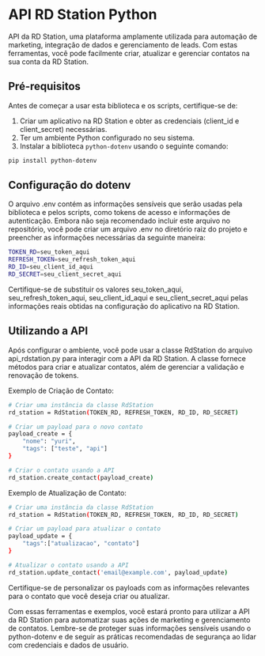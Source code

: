 # API RD Station Python

API da RD Station, uma plataforma amplamente utilizada para automação de marketing, integração de dados e gerenciamento de leads. Com estas ferramentas, você pode facilmente criar, atualizar e gerenciar contatos na sua conta da RD Station.

## Pré-requisitos

Antes de começar a usar esta biblioteca e os scripts, certifique-se de:

1. Criar um aplicativo na RD Station e obter as credenciais (client_id e client_secret) necessárias.
2. Ter um ambiente Python configurado no seu sistema.
3. Instalar a biblioteca `python-dotenv` usando o seguinte comando:

```bash
pip install python-dotenv
```

## Configuração do dotenv
O arquivo .env contém as informações sensíveis que serão usadas pela biblioteca e pelos scripts, como tokens de acesso e informações de autenticação. Embora não seja recomendado incluir este arquivo no repositório, você pode criar um arquivo .env no diretório raiz do projeto e preencher as informações necessárias da seguinte maneira:

```bash
TOKEN_RD=seu_token_aqui
REFRESH_TOKEN=seu_refresh_token_aqui
RD_ID=seu_client_id_aqui
RD_SECRET=seu_client_secret_aqui
```

Certifique-se de substituir os valores seu_token_aqui, seu_refresh_token_aqui, seu_client_id_aqui e seu_client_secret_aqui pelas informações reais obtidas na configuração do aplicativo na RD Station.

## Utilizando a API
Após configurar o ambiente, você pode usar a classe RdStation do arquivo api_rdstation.py para interagir com a API da RD Station. A classe fornece métodos para criar e atualizar contatos, além de gerenciar a validação e renovação de tokens.

Exemplo de Criação de Contato:
```bash
# Criar uma instância da classe RdStation
rd_station = RdStation(TOKEN_RD, REFRESH_TOKEN, RD_ID, RD_SECRET)

# Criar um payload para o novo contato
payload_create = {
    "nome": "yuri",
    "tags": ["teste", "api"] 
}

# Criar o contato usando a API
rd_station.create_contact(payload_create)
```

Exemplo de Atualização de Contato:
```bash
# Criar uma instância da classe RdStation
rd_station = RdStation(TOKEN_RD, REFRESH_TOKEN, RD_ID, RD_SECRET)

# Criar um payload para atualizar o contato
payload_update = {
    "tags":["atualizacao", "contato"]
}

# Atualizar o contato usando a API
rd_station.update_contact('email@example.com', payload_update)
```

Certifique-se de personalizar os payloads com as informações relevantes para o contato que você deseja criar ou atualizar.

Com essas ferramentas e exemplos, você estará pronto para utilizar a API da RD Station para automatizar suas ações de marketing e gerenciamento de contatos. Lembre-se de proteger suas informações sensíveis usando o python-dotenv e de seguir as práticas recomendadas de segurança ao lidar com credenciais e dados de usuário.



